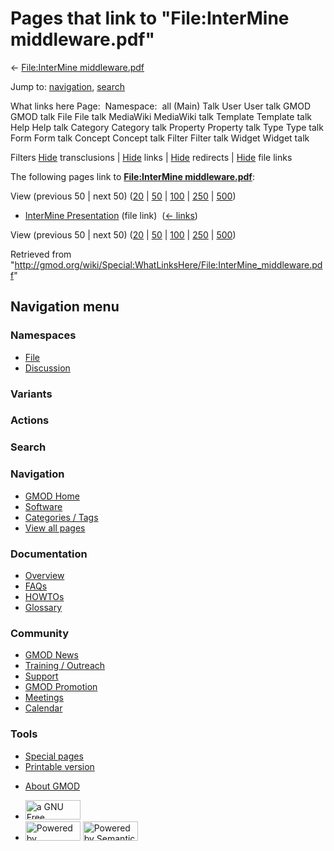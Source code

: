 <div id="mw-page-base" class="noprint">

</div>

<div id="mw-head-base" class="noprint">

</div>

<div id="content" class="mw-body" role="main">

<span id="top"></span>

<div id="mw-js-message" style="display:none;">

</div>



# <span dir="auto">Pages that link to "File:InterMine middleware.pdf"</span>

<div id="bodyContent">

<div id="contentSub">

← [File:InterMine
middleware.pdf](/wiki/File:InterMine_middleware.pdf "File:InterMine middleware.pdf")

</div>

<div id="jump-to-nav" class="mw-jump">

Jump to: [navigation](#mw-navigation), [search](#p-search)

</div>

<div id="mw-content-text">

What links here Page:  Namespace:  all (Main) Talk User User talk GMOD
GMOD talk File File talk MediaWiki MediaWiki talk Template Template talk
Help Help talk Category Category talk Property Property talk Type Type
talk Form Form talk Concept Concept talk Filter Filter talk Widget
Widget talk

Filters
[Hide](/mediawiki/index.php?title=Special:WhatLinksHere/File:InterMine_middleware.pdf&hidetrans=1 "Special:WhatLinksHere/File:InterMine middleware.pdf")
transclusions \|
[Hide](/mediawiki/index.php?title=Special:WhatLinksHere/File:InterMine_middleware.pdf&hidelinks=1 "Special:WhatLinksHere/File:InterMine middleware.pdf")
links \|
[Hide](/mediawiki/index.php?title=Special:WhatLinksHere/File:InterMine_middleware.pdf&hideredirs=1 "Special:WhatLinksHere/File:InterMine middleware.pdf")
redirects \|
[Hide](/mediawiki/index.php?title=Special:WhatLinksHere/File:InterMine_middleware.pdf&hideimages=1 "Special:WhatLinksHere/File:InterMine middleware.pdf")
file links

The following pages link to **[File:InterMine
middleware.pdf](/wiki/File:InterMine_middleware.pdf "File:InterMine middleware.pdf")**:

View (previous 50 \| next 50)
([20](/mediawiki/index.php?title=Special:WhatLinksHere/File:InterMine_middleware.pdf&limit=20 "Special:WhatLinksHere/File:InterMine middleware.pdf")
\|
[50](/mediawiki/index.php?title=Special:WhatLinksHere/File:InterMine_middleware.pdf&limit=50 "Special:WhatLinksHere/File:InterMine middleware.pdf")
\|
[100](/mediawiki/index.php?title=Special:WhatLinksHere/File:InterMine_middleware.pdf&limit=100 "Special:WhatLinksHere/File:InterMine middleware.pdf")
\|
[250](/mediawiki/index.php?title=Special:WhatLinksHere/File:InterMine_middleware.pdf&limit=250 "Special:WhatLinksHere/File:InterMine middleware.pdf")
\|
[500](/mediawiki/index.php?title=Special:WhatLinksHere/File:InterMine_middleware.pdf&limit=500 "Special:WhatLinksHere/File:InterMine middleware.pdf"))

- [InterMine
  Presentation](/wiki/InterMine_Presentation "InterMine Presentation")
  (file link) ‎ <span class="mw-whatlinkshere-tools">([←
  links](/mediawiki/index.php?title=Special:WhatLinksHere&target=InterMine+Presentation "Special:WhatLinksHere"))</span>

View (previous 50 \| next 50)
([20](/mediawiki/index.php?title=Special:WhatLinksHere/File:InterMine_middleware.pdf&limit=20 "Special:WhatLinksHere/File:InterMine middleware.pdf")
\|
[50](/mediawiki/index.php?title=Special:WhatLinksHere/File:InterMine_middleware.pdf&limit=50 "Special:WhatLinksHere/File:InterMine middleware.pdf")
\|
[100](/mediawiki/index.php?title=Special:WhatLinksHere/File:InterMine_middleware.pdf&limit=100 "Special:WhatLinksHere/File:InterMine middleware.pdf")
\|
[250](/mediawiki/index.php?title=Special:WhatLinksHere/File:InterMine_middleware.pdf&limit=250 "Special:WhatLinksHere/File:InterMine middleware.pdf")
\|
[500](/mediawiki/index.php?title=Special:WhatLinksHere/File:InterMine_middleware.pdf&limit=500 "Special:WhatLinksHere/File:InterMine middleware.pdf"))

</div>

<div class="printfooter">

Retrieved from
"<http://gmod.org/wiki/Special:WhatLinksHere/File:InterMine_middleware.pdf>"

</div>

<div id="catlinks" class="catlinks catlinks-allhidden">

</div>

<div class="visualClear">

</div>

</div>

</div>

<div id="mw-navigation">

## Navigation menu

<div id="mw-head">



<div id="left-navigation">

<div id="p-namespaces" class="vectorTabs" role="navigation"
aria-labelledby="p-namespaces-label">

### Namespaces

- <span id="ca-nstab-image"><a href="/wiki/File:InterMine_middleware.pdf" accesskey="c"
  title="View the file page [c]">File</a></span>
- <span id="ca-talk"><a
  href="/mediawiki/index.php?title=File_talk:InterMine_middleware.pdf&amp;action=edit&amp;redlink=1"
  accesskey="t"
  title="Discussion about the content page [t]">Discussion</a></span>

</div>

<div id="p-variants" class="vectorMenu emptyPortlet" role="navigation"
aria-labelledby="p-variants-label">

### 

### Variants[](#)

<div class="menu">

</div>

</div>

</div>

<div id="right-navigation">



<div id="p-cactions" class="vectorMenu emptyPortlet" role="navigation"
aria-labelledby="p-cactions-label">

### Actions[](#)

<div class="menu">

</div>

</div>

<div id="p-search" role="search">

### Search

<div id="simpleSearch">

</div>

</div>

</div>

</div>

<div id="mw-panel">

<div id="p-logo" role="banner">

<a href="/wiki/Main_Page"
style="background-image: url(http://gmod.org/images/GMOD-cogs.png);"
title="Visit the main page"></a>

</div>

<div id="p-Navigation" class="portal" role="navigation"
aria-labelledby="p-Navigation-label">

### Navigation

<div class="body">

- <span id="n-GMOD-Home">[GMOD Home](/wiki/Main_Page)</span>
- <span id="n-Software">[Software](/wiki/GMOD_Components)</span>
- <span id="n-Categories-.2F-Tags">[Categories /
  Tags](/wiki/Categories)</span>
- <span id="n-View-all-pages">[View all
  pages](/wiki/Special:AllPages)</span>

</div>

</div>

<div id="p-Documentation" class="portal" role="navigation"
aria-labelledby="p-Documentation-label">

### Documentation

<div class="body">

- <span id="n-Overview">[Overview](/wiki/Overview)</span>
- <span id="n-FAQs">[FAQs](/wiki/Category:FAQ)</span>
- <span id="n-HOWTOs">[HOWTOs](/wiki/Category:HOWTO)</span>
- <span id="n-Glossary">[Glossary](/wiki/Glossary)</span>

</div>

</div>

<div id="p-Community" class="portal" role="navigation"
aria-labelledby="p-Community-label">

### Community

<div class="body">

- <span id="n-GMOD-News">[GMOD News](/wiki/GMOD_News)</span>
- <span id="n-Training-.2F-Outreach">[Training /
  Outreach](/wiki/Training_and_Outreach)</span>
- <span id="n-Support">[Support](/wiki/Support)</span>
- <span id="n-GMOD-Promotion">[GMOD
  Promotion](/wiki/GMOD_Promotion)</span>
- <span id="n-Meetings">[Meetings](/wiki/Meetings)</span>
- <span id="n-Calendar">[Calendar](/wiki/Calendar)</span>

</div>

</div>

<div id="p-tb" class="portal" role="navigation"
aria-labelledby="p-tb-label">

### Tools

<div class="body">

- <span id="t-specialpages"><a href="/wiki/Special:SpecialPages" accesskey="q"
  title="A list of all special pages [q]">Special pages</a></span>
- <span id="t-print"><a
  href="/mediawiki/index.php?title=Special:WhatLinksHere/File:InterMine_middleware.pdf&amp;printable=yes"
  rel="alternate" accesskey="p"
  title="Printable version of this page [p]">Printable version</a></span>

</div>

</div>

</div>

</div>

<div id="footer" role="contentinfo">

- <span id="footer-places-about">[About
  GMOD](/wiki/GMOD:About "GMOD:About")</span>

<!-- -->

- <span id="footer-copyrightico">[<img src="http://www.gnu.org/graphics/gfdl-logo-small.png" width="88"
  height="31" alt="a GNU Free Documentation License" />](http://www.gnu.org/licenses/fdl-1.3.html)</span>
- <span id="footer-poweredbyico">[<img src="/mediawiki/skins/common/images/poweredby_mediawiki_88x31.png"
  width="88" height="31" alt="Powered by MediaWiki" />](//www.mediawiki.org/)
  [<img
  src="/mediawiki/extensions/SemanticMediaWiki/includes/../resources/images/smw_button.png"
  width="88" height="31" alt="Powered by Semantic MediaWiki" />](https://www.semantic-mediawiki.org/wiki/Semantic_MediaWiki)</span>

<div style="clear:both">

</div>

</div>
